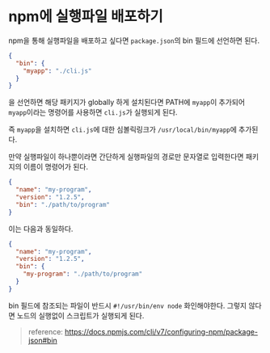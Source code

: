 # npm에 실행파일 배포하기

npm을 통해 실행파일을 배포하고 싶다면 `package.json`의 bin 필드에 선언하면 된다.

```json
{
  "bin": {
    "myapp": "./cli.js"
  }
}
```

을 선언하면 해당 패키지가 globally 하게 설치된다면 PATH에 `myapp`이 추가되어 `myapp`이라는 명령어를 사용하면 `cli.js`가 실행되게 된다.

즉 `myapp`을 설치하면 `cli.js`에 대한 심볼릭링크가 `/usr/local/bin/myapp`에 추가된다.

만약 실행파일이 하나뿐이라면 간단하게 실행파일의 경로만 문자열로 입력한다면 패키지의 이름이 명령어가 된다.

```json
{
  "name": "my-program",
  "version": "1.2.5",
  "bin": "./path/to/program"
}
```

이는 다음과 동일하다.

```json
{
  "name": "my-program",
  "version": "1.2.5",
  "bin": {
    "my-program": "./path/to/program"
  }
}
```

bin 필드에 참조되는 파일이 반드시 `#!/usr/bin/env node` 화인해야한다. 그렇지 않다면 노드의 실행없이 스크립트가 실행되게 된다.

> reference: https://docs.npmjs.com/cli/v7/configuring-npm/package-json#bin


